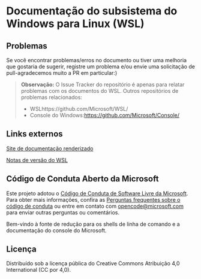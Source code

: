 # <a name="windows-subsystem-for-linux-wsl-documentation"></a>Documentação do subsistema do Windows para Linux (WSL)

## <a name="issues"></a>Problemas
Se você encontrar problemas/erros no documento ou tiver uma melhoria que gostaria de sugerir, registre um problema e/ou envie uma solicitação de pull-agradecemos muito a PR em particular:)

> **Observação:** O Issue Tracker do repositório é apenas para relatar problemas com os documentos do WSL. Outros repositórios de problemas relacionados:
> * WSLhttps://github.com/Microsoft/WSL/
> * Console do Windows:https://github.com/Microsoft/Console/

## <a name="external-links"></a>Links externos

[Site de documentação renderizado](https://docs.microsoft.com/windows/wsl/) 

[Notas de versão do WSL](https://docs.microsoft.com/windows/wsl/release-notes)

## <a name="microsoft-open-source-code-of-conduct"></a>Código de Conduta Aberto da Microsoft

Este projeto adotou o [Código de Conduta de Software Livre da Microsoft](https://opensource.microsoft.com/codeofconduct/).
Para obter mais informações, confira as [Perguntas frequentes sobre o código de conduta](https://opensource.microsoft.com/codeofconduct/faq/) ou entre em contato com [opencode@microsoft.com](mailto:opencode@microsoft.com) para enviar outras perguntas ou comentários.

Bem-vindo à fonte de redução para os shells de linha de comando e a documentação do console do Microsoft.

## <a name="license"></a>Licença
Distribuído sob a licença pública do Creative Commons Atribuição 4,0 International (CC por 4,0).

